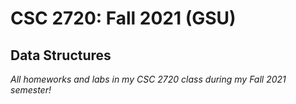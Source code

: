 # CSC 2720: Fall 2021 (GSU)
## Data Structures 
*All homeworks and labs in my CSC 2720 class during my Fall 2021 semester!*
